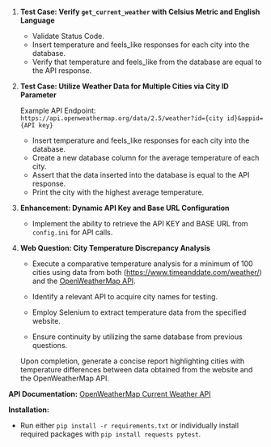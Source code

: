 1. **Test Case: Verify `get_current_weather` with Celsius Metric and English Language**

   - Validate Status Code.
   - Insert temperature and feels_like responses for each city into the database.
   - Verify that temperature and feels_like from the database are equal to the API response.

2. **Test Case: Utilize Weather Data for Multiple Cities via City ID Parameter**

   Example API Endpoint: `https://api.openweathermap.org/data/2.5/weather?id={city id}&appid={API key}`

   - Insert temperature and feels_like responses for each city into the database.
   - Create a new database column for the average temperature of each city.
   - Assert that the data inserted into the database is equal to the API response.
   - Print the city with the highest average temperature.

3. **Enhancement: Dynamic API Key and Base URL Configuration**

   - Implement the ability to retrieve the API KEY and BASE URL from `config.ini` for API calls.

4. **Web Question: City Temperature Discrepancy Analysis**

   - Execute a comparative temperature analysis for a minimum of 100 cities using data from both (https://www.timeanddate.com/weather/) and the [OpenWeatherMap API](https://openweathermap.org/current).
   
   - Identify a relevant API to acquire city names for testing.
   
   - Employ Selenium to extract temperature data from the specified website.
   
   - Ensure continuity by utilizing the same database from previous questions.

   Upon completion, generate a concise report highlighting cities with temperature differences between data obtained from the website and the OpenWeatherMap API.


**API Documentation:** [OpenWeatherMap Current Weather API](https://openweathermap.org/current)

**Installation:**
- Run either `pip install -r requirements.txt` or individually install required packages with `pip install requests pytest`.
